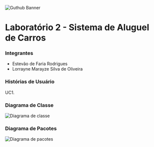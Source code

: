 <div>
<img alt="Guthub Banner" src="https://github.com/lorraynemarayze/lab2_sis_alguel_carros/blob/main/docs/github_banner/GitHub-Banner%20(1).png"/>
</div>
    
# Laboratório 2 - Sistema de Aluguel de Carros

### Integrantes
- Estevão de Faria Rodrigues
- Lorrayne Marayze Silva de Oliveira

### Histórias de Usuário

UC1. 

### Diagrama de Classe
<div>
    <img alt="Diagrama de classe" src="https://github.com/lorraynemarayze/lab2_sis_alguel_carros/blob/main/docs/diagrama_de_classes/Diagrama_de_classe.drawio.png"/>
</div>

### Diagrama de Pacotes
<div>
    <img alt="Diagrama de pacotes" src="https://github.com/lorraynemarayze/lab2_sis_alguel_carros/blob/main/docs/diagrama_de_pacotes/diagrama_de_pacotes_sistema.drawio%20(1).png"/>
</div>
